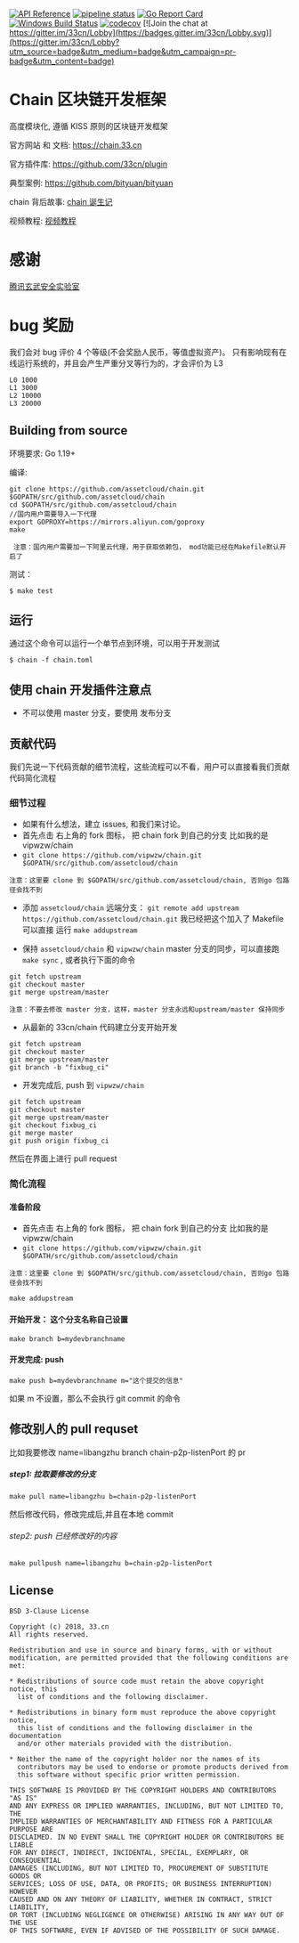 [![API Reference](https://camo.githubusercontent.com/915b7be44ada53c290eb157634330494ebe3e30a/68747470733a2f2f676f646f632e6f72672f6769746875622e636f6d2f676f6c616e672f6764646f3f7374617475732e737667)](https://godoc.org/github.com/assetcloud/chain)
[![pipeline status](https://github.com/assetcloud/chain/actions/workflows/build.yml/badge.svg)](https://github.com/assetcloud/chain/actions/)
[![Go Report Card](https://goreportcard.com/badge/github.com/assetcloud/chain)](https://goreportcard.com/report/github.com/assetcloud/chain)
[![Windows Build Status](https://ci.appveyor.com/api/projects/status/github/assetcloud/chain?svg=true&branch=master&passingText=Windows%20-%20OK&failingText=Windows%20-%20failed&pendingText=Windows%20-%20pending)](https://ci.appveyor.com/project/assetcloud/chain)
[![codecov](https://codecov.io/gh/assetcloud/chain/branch/master/graph/badge.svg)](https://codecov.io/gh/assetcloud/chain) [![Join the chat at https://gitter.im/33cn/Lobby](https://badges.gitter.im/33cn/Lobby.svg)](https://gitter.im/33cn/Lobby?utm_source=badge&utm_medium=badge&utm_campaign=pr-badge&utm_content=badge)

# Chain 区块链开发框架

高度模块化, 遵循 KISS 原则的区块链开发框架

官方网站 和 文档: https://chain.33.cn

官方插件库: https://github.com/33cn/plugin

典型案例: https://github.com/bityuan/bityuan

chain 背后故事: [chain 诞生记](https://mp.weixin.qq.com/s/9g5ZFDKJi9uzR_NFxfeuAA)

视频教程: [视频教程](https://chain.33.cn/document/289)

# 感谢

[腾讯玄武安全实验室](https://github.com/assetcloud/chain/issues?utf8=%E2%9C%93&q=label%3A%E8%85%BE%E8%AE%AF%E7%8E%84%E6%AD%A6%E5%AE%9E%E9%AA%8C%E5%AE%A4)

# bug 奖励

我们会对 bug 评价 4 个等级(不会奖励人民币，等值虚拟资产)。
只有影响现有在线运行系统的，并且会产生严重分叉等行为的，才会评价为 L3

```
L0 1000
L1 3000
L2 10000
L3 20000
```

## Building from source

环境要求: Go 1.19+

编译:

```shell
git clone https://github.com/assetcloud/chain.git $GOPATH/src/github.com/assetcloud/chain
cd $GOPATH/src/github.com/assetcloud/chain
//国内用户需要导入一下代理
export GOPROXY=https://mirrors.aliyun.com/goproxy
make
```

```
 注意：国内用户需要加一下阿里云代理，用于获取依赖包， mod功能已经在Makefile默认开启了
```

测试：

```shell
$ make test
```

## 运行

通过这个命令可以运行一个单节点到环境，可以用于开发测试

```shell
$ chain -f chain.toml
```

## 使用 chain 开发插件注意点

- 不可以使用 master 分支，要使用 发布分支

## 贡献代码

我们先说一下代码贡献的细节流程，这些流程可以不看，用户可以直接看我们贡献代码简化流程

### 细节过程

- 如果有什么想法，建立 issues, 和我们来讨论。
- 首先点击 右上角的 fork 图标， 把 chain fork 到自己的分支 比如我的是 vipwzw/chain
- `git clone https://github.com/vipwzw/chain.git $GOPATH/src/github.com/assetcloud/chain`

```
注意：这里要 clone 到 $GOPATH/src/github.com/assetcloud/chain, 否则go 包路径会找不到
```

- 添加 `assetcloud/chain` 远端分支： `git remote add upstream https://github.com/assetcloud/chain.git` 我已经把这个加入了 Makefile 可以直接 运行 `make addupstream`

- 保持 `assetcloud/chain` 和 `vipwzw/chain` master 分支的同步，可以直接跑 `make sync` , 或者执行下面的命令

```
git fetch upstream
git checkout master
git merge upstream/master
```

```
注意：不要去修改 master 分支，这样，master 分支永远和upstream/master 保持同步
```

- 从最新的 33cn/chain 代码建立分支开始开发

```
git fetch upstream
git checkout master
git merge upstream/master
git branch -b "fixbug_ci"
```

- 开发完成后, push 到 `vipwzw/chain`

```
git fetch upstream
git checkout master
git merge upstream/master
git checkout fixbug_ci
git merge master
git push origin fixbug_ci
```

然后在界面上进行 pull request

### 简化流程

#### 准备阶段

- 首先点击 右上角的 fork 图标， 把 chain fork 到自己的分支 比如我的是 vipwzw/chain
- `git clone https://github.com/vipwzw/chain.git $GOPATH/src/github.com/assetcloud/chain`

```
注意：这里要 clone 到 $GOPATH/src/github.com/assetcloud/chain, 否则go 包路径会找不到
```

```
make addupstream
```

#### 开始开发： 这个分支名称自己设置

```
make branch b=mydevbranchname
```

#### 开发完成: push

```
make push b=mydevbranchname m="这个提交的信息"
```

如果 m 不设置，那么不会执行 git commit 的命令

## 修改别人的 pull requset

比如我要修改 name=libangzhu branch chain-p2p-listenPort 的 pr

##### step1: 拉取要修改的分支

```
make pull name=libangzhu b=chain-p2p-listenPort
```

然后修改代码，修改完成后,并且在本地 commit

###### step2: push 已经修改好的内容

```
make pullpush name=libangzhu b=chain-p2p-listenPort
```

## License

```
BSD 3-Clause License

Copyright (c) 2018, 33.cn
All rights reserved.

Redistribution and use in source and binary forms, with or without
modification, are permitted provided that the following conditions are met:

* Redistributions of source code must retain the above copyright notice, this
  list of conditions and the following disclaimer.

* Redistributions in binary form must reproduce the above copyright notice,
  this list of conditions and the following disclaimer in the documentation
  and/or other materials provided with the distribution.

* Neither the name of the copyright holder nor the names of its
  contributors may be used to endorse or promote products derived from
  this software without specific prior written permission.

THIS SOFTWARE IS PROVIDED BY THE COPYRIGHT HOLDERS AND CONTRIBUTORS "AS IS"
AND ANY EXPRESS OR IMPLIED WARRANTIES, INCLUDING, BUT NOT LIMITED TO, THE
IMPLIED WARRANTIES OF MERCHANTABILITY AND FITNESS FOR A PARTICULAR PURPOSE ARE
DISCLAIMED. IN NO EVENT SHALL THE COPYRIGHT HOLDER OR CONTRIBUTORS BE LIABLE
FOR ANY DIRECT, INDIRECT, INCIDENTAL, SPECIAL, EXEMPLARY, OR CONSEQUENTIAL
DAMAGES (INCLUDING, BUT NOT LIMITED TO, PROCUREMENT OF SUBSTITUTE GOODS OR
SERVICES; LOSS OF USE, DATA, OR PROFITS; OR BUSINESS INTERRUPTION) HOWEVER
CAUSED AND ON ANY THEORY OF LIABILITY, WHETHER IN CONTRACT, STRICT LIABILITY,
OR TORT (INCLUDING NEGLIGENCE OR OTHERWISE) ARISING IN ANY WAY OUT OF THE USE
OF THIS SOFTWARE, EVEN IF ADVISED OF THE POSSIBILITY OF SUCH DAMAGE.
```
